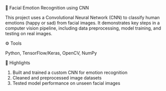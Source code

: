 🧠 Facial Emotion Recognition using CNN

This project uses a Convolutional Neural Network (CNN) to classify human emotions (happy or sad) from facial images. It demonstrates key steps in a computer vision pipeline, including data preprocessing, model training, and testing on real images.

⚙️ Tools

Python, TensorFlow/Keras, OpenCV, NumPy

🚀 Highlights

1) Built and trained a custom CNN for emotion recognition
2) Cleaned and preprocessed image datasets
3) Tested model performance on unseen facial images
